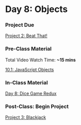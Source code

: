 # Day 8: Objects

### Project Due

[Project 2: Beat That!](../projects/project-2-beat-that.md)

### Pre-Class Material

Total Video Watch Time: **~15 mins**

[10.1: JavaScript Objects](../10-javascript-objects/10.1-javascript-objects.md)

### In-Class Material

[Day 8: Dice Game Redux](../in-class-exercises/day-8-beat-that-redux.md)

### Post-Class: Begin Project

[Project 3: Blackjack](../projects/project-3-blackjack.md)

